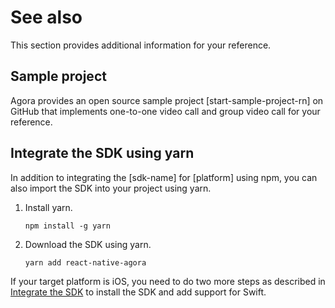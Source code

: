# See also

This section provides additional information for your reference.

## Sample project

Agora provides an open source sample project [start-sample-project-rn] on GitHub that implements one-to-one video call and group video call for your reference.


## Integrate the SDK using yarn

In addition to integrating the [sdk-name] for [platform] using npm, you can also import the SDK into your project using yarn.

1. Install yarn.

   ```
   npm install -g yarn
   ```

2. Download the SDK using yarn.

   ```
   yarn add react-native-agora
   ```

If your target platform is iOS, you need to do two more steps as described in [Integrate the SDK](get-started.md#integrate) to install the SDK and add support for Swift.

